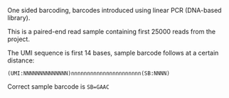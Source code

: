 One sided barcoding, barcodes introduced using linear PCR (DNA-based library).

This is a paired-end read sample containing first 25000 reads from the project.

The UMI sequence is first 14 bases, sample barcode follows at a certain distance:

```
(UMI:NNNNNNNNNNNNNN)nnnnnnnnnnnnnnnnnnnnnn(SB:NNNN)
```

Correct sample barcode is ``SB=GAAC``
